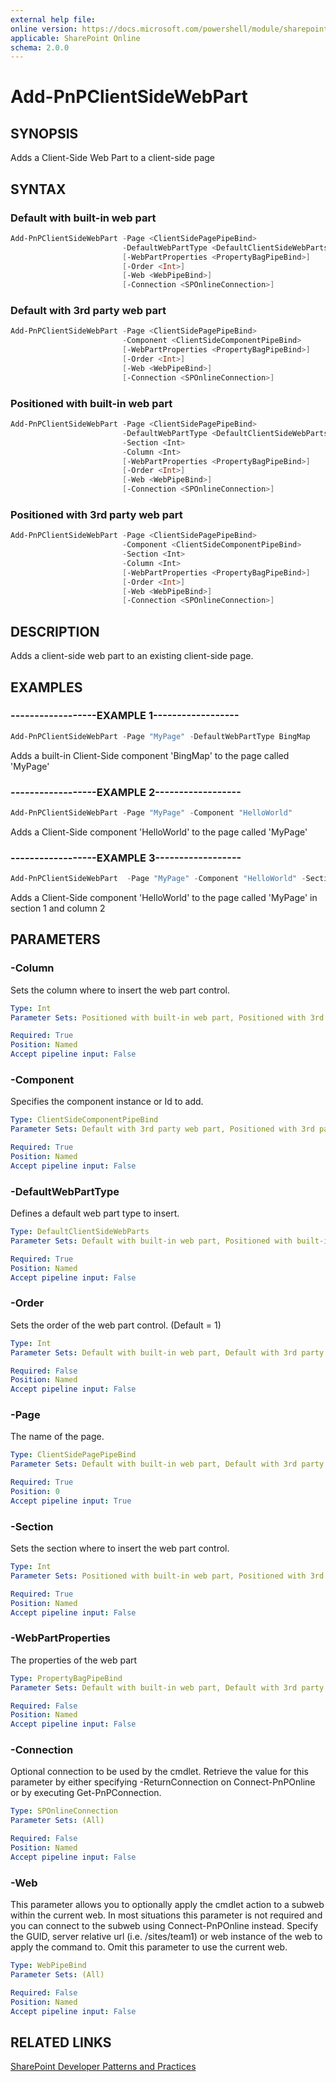 ```yaml
---
external help file:
online version: https://docs.microsoft.com/powershell/module/sharepoint-pnp/add-pnpclientsidewebpart
applicable: SharePoint Online
schema: 2.0.0
---
```

# Add-PnPClientSideWebPart

## SYNOPSIS
Adds a Client-Side Web Part to a client-side page

## SYNTAX

### Default with built-in web part
```powershell
Add-PnPClientSideWebPart -Page <ClientSidePagePipeBind>
                         -DefaultWebPartType <DefaultClientSideWebParts>
                         [-WebPartProperties <PropertyBagPipeBind>]
                         [-Order <Int>]
                         [-Web <WebPipeBind>]
                         [-Connection <SPOnlineConnection>]
```

### Default with 3rd party web part
```powershell
Add-PnPClientSideWebPart -Page <ClientSidePagePipeBind>
                         -Component <ClientSideComponentPipeBind>
                         [-WebPartProperties <PropertyBagPipeBind>]
                         [-Order <Int>]
                         [-Web <WebPipeBind>]
                         [-Connection <SPOnlineConnection>]
```

### Positioned with built-in web part
```powershell
Add-PnPClientSideWebPart -Page <ClientSidePagePipeBind>
                         -DefaultWebPartType <DefaultClientSideWebParts>
                         -Section <Int>
                         -Column <Int>
                         [-WebPartProperties <PropertyBagPipeBind>]
                         [-Order <Int>]
                         [-Web <WebPipeBind>]
                         [-Connection <SPOnlineConnection>]
```

### Positioned with 3rd party web part
```powershell
Add-PnPClientSideWebPart -Page <ClientSidePagePipeBind>
                         -Component <ClientSideComponentPipeBind>
                         -Section <Int>
                         -Column <Int>
                         [-WebPartProperties <PropertyBagPipeBind>]
                         [-Order <Int>]
                         [-Web <WebPipeBind>]
                         [-Connection <SPOnlineConnection>]
```

## DESCRIPTION
Adds a client-side web part to an existing client-side page.

## EXAMPLES

### ------------------EXAMPLE 1------------------
```powershell
Add-PnPClientSideWebPart -Page "MyPage" -DefaultWebPartType BingMap
```

Adds a built-in Client-Side component 'BingMap' to the page called 'MyPage'

### ------------------EXAMPLE 2------------------
```powershell
Add-PnPClientSideWebPart -Page "MyPage" -Component "HelloWorld"
```

Adds a Client-Side component 'HelloWorld' to the page called 'MyPage'

### ------------------EXAMPLE 3------------------
```powershell
Add-PnPClientSideWebPart  -Page "MyPage" -Component "HelloWorld" -Section 1 -Column 2
```

Adds a Client-Side component 'HelloWorld' to the page called 'MyPage' in section 1 and column 2

## PARAMETERS

### -Column
Sets the column where to insert the web part control.

```yaml
Type: Int
Parameter Sets: Positioned with built-in web part, Positioned with 3rd party web part

Required: True
Position: Named
Accept pipeline input: False
```

### -Component
Specifies the component instance or Id to add.

```yaml
Type: ClientSideComponentPipeBind
Parameter Sets: Default with 3rd party web part, Positioned with 3rd party web part

Required: True
Position: Named
Accept pipeline input: False
```

### -DefaultWebPartType
Defines a default web part type to insert.

```yaml
Type: DefaultClientSideWebParts
Parameter Sets: Default with built-in web part, Positioned with built-in web part

Required: True
Position: Named
Accept pipeline input: False
```

### -Order
Sets the order of the web part control. (Default = 1)

```yaml
Type: Int
Parameter Sets: Default with built-in web part, Default with 3rd party web part, Positioned with built-in web part, Positioned with 3rd party web part

Required: False
Position: Named
Accept pipeline input: False
```

### -Page
The name of the page.

```yaml
Type: ClientSidePagePipeBind
Parameter Sets: Default with built-in web part, Default with 3rd party web part, Positioned with built-in web part, Positioned with 3rd party web part

Required: True
Position: 0
Accept pipeline input: True
```

### -Section
Sets the section where to insert the web part control.

```yaml
Type: Int
Parameter Sets: Positioned with built-in web part, Positioned with 3rd party web part

Required: True
Position: Named
Accept pipeline input: False
```

### -WebPartProperties
The properties of the web part

```yaml
Type: PropertyBagPipeBind
Parameter Sets: Default with built-in web part, Default with 3rd party web part, Positioned with built-in web part, Positioned with 3rd party web part

Required: False
Position: Named
Accept pipeline input: False
```

### -Connection
Optional connection to be used by the cmdlet. Retrieve the value for this parameter by either specifying -ReturnConnection on Connect-PnPOnline or by executing Get-PnPConnection.

```yaml
Type: SPOnlineConnection
Parameter Sets: (All)

Required: False
Position: Named
Accept pipeline input: False
```

### -Web
This parameter allows you to optionally apply the cmdlet action to a subweb within the current web. In most situations this parameter is not required and you can connect to the subweb using Connect-PnPOnline instead. Specify the GUID, server relative url (i.e. /sites/team1) or web instance of the web to apply the command to. Omit this parameter to use the current web.

```yaml
Type: WebPipeBind
Parameter Sets: (All)

Required: False
Position: Named
Accept pipeline input: False
```

## RELATED LINKS

[SharePoint Developer Patterns and Practices](https://aka.ms/sppnp)
